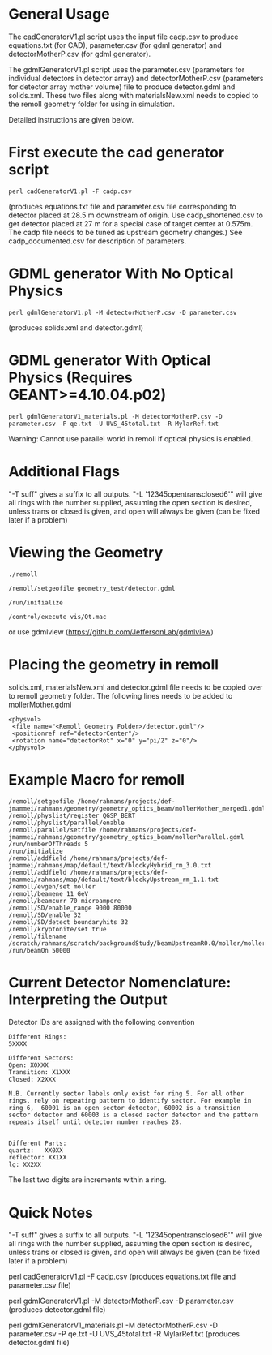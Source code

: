 # General Usage

The cadGeneratorV1.pl script uses the input file cadp.csv to produce equations.txt (for CAD), parameter.csv (for gdml generator) and detectorMotherP.csv (for gdml generator).

The gdmlGeneratorV1.pl script uses the parameter.csv (parameters for individual detectors in detector array) and detectorMotherP.csv (parameters for detector array mother volume) file to produce detector.gdml and solids.xml. These two files along with materialsNew.xml needs to copied to the remoll geometry folder for using in simulation.

Detailed instructions are given below.


# First execute the cad generator script

```
perl cadGeneratorV1.pl -F cadp.csv 
```
(produces equations.txt file and parameter.csv file corresponding to detector placed at 28.5 m downstream of origin.
Use cadp_shortened.csv to get detector placed at 27 m for a special case of target center at 0.575m. The cadp file needs to be tuned as upstream geometry changes.)
See cadp_documented.csv for description of parameters.

# GDML generator With No Optical Physics
```
perl gdmlGeneratorV1.pl -M detectorMotherP.csv -D parameter.csv
```
(produces solids.xml and detector.gdml)


# GDML generator With Optical Physics (Requires GEANT>=4.10.04.p02)
```
perl gdmlGeneratorV1_materials.pl -M detectorMotherP.csv -D parameter.csv -P qe.txt -U UVS_45total.txt -R MylarRef.txt
```
Warning: Cannot use parallel world in remoll if optical physics is enabled.

# Additional Flags
"-T suff" gives a suffix to all outputs.
"-L '12345opentransclosed6'" will give all rings with the number supplied, assuming the open section is desired, unless trans or closed is given, and open will always be given (can be fixed later if a problem)


# Viewing the Geometry

```
./remoll

/remoll/setgeofile geometry_test/detector.gdml

/run/initialize

/control/execute vis/Qt.mac
```

or use gdmlview (https://github.com/JeffersonLab/gdmlview)


# Placing the geometry in remoll

solids.xml, materialsNew.xml and detector.gdml file needs to be copied over to remoll geometry folder. The following lines needs to be added to mollerMother.gdml
 ```
 <physvol>
  <file name="<Remoll Geometry Folder>/detector.gdml"/>
  <positionref ref="detectorCenter"/>
  <rotation name="detectorRot" x="0" y="pi/2" z="0"/>
 </physvol>
 ```

# Example Macro for remoll
```
/remoll/setgeofile /home/rahmans/projects/def-jmammei/rahmans/geometry/geometry_optics_beam/mollerMother_merged1.gdml
/remoll/physlist/register QGSP_BERT
/remoll/physlist/parallel/enable
/remoll/parallel/setfile /home/rahmans/projects/def-jmammei/rahmans/geometry/geometry_optics_beam/mollerParallel.gdml
/run/numberOfThreads 5
/run/initialize
/remoll/addfield /home/rahmans/projects/def-jmammei/rahmans/map/default/text/blockyHybrid_rm_3.0.txt
/remoll/addfield /home/rahmans/projects/def-jmammei/rahmans/map/default/text/blockyUpstream_rm_1.1.txt
/remoll/evgen/set moller
/remoll/beamene 11 GeV
/remoll/beamcurr 70 microampere
/remoll/SD/enable_range 9000 80000
/remoll/SD/enable 32
/remoll/SD/detect boundaryhits 32
/remoll/kryptonite/set true
/remoll/filename /scratch/rahmans/scratch/backgroundStudy/beamUpstreamR0.0/moller/moller_1.root
/run/beamOn 50000
```               


# Current Detector Nomenclature: Interpreting the Output 
Detector IDs are assigned with the following convention
```
Different Rings:
5XXXX

Different Sectors:
Open: X0XXX
Transition: X1XXX
Closed: X2XXX

N.B. Currently sector labels only exist for ring 5. For all other rings, rely on repeating pattern to identify sector. For example in ring 6,  60001 is an open sector detector, 60002 is a transition sector detector and 60003 is a closed sector detector and the pattern repeats itself until detector number reaches 28.


Different Parts:
quartz:   XX0XX  
reflector: XX1XX 
lg: XX2XX
```
The last two digits are increments within a ring.

# Quick Notes
"-T suff" gives a suffix to all outputs. "-L '12345opentransclosed6'" will give all rings with the number supplied, assuming the open section is desired, unless trans or closed is given, and open will always be given (can be fixed later if a problem)

perl cadGeneratorV1.pl -F cadp.csv (produces equations.txt file and parameter.csv file)

perl gdmlGeneratorV1.pl -M detectorMotherP.csv -D parameter.csv (produces detector.gdml file)

perl gdmlGeneratorV1_materials.pl -M detectorMotherP.csv -D parameter.csv -P qe.txt -U UVS_45total.txt -R MylarRef.txt (produces detector.gdml file)
